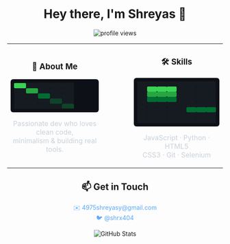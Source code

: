 <h1 align="center">Hey there, I'm Shreyas 👋</h1>
<p align="center">
  <img src="https://komarev.com/ghpvc/?username=shrx404&label=Profile%20Views&color=0969da&style=flat" alt="profile views"/>
</p>

<table align="center" cellspacing="0" cellpadding="0">
  <tr>
    <td align="center">
      <h3>👤 About Me</h3>      <table cellspacing="2" cellpadding="0" style="background:#0d1117; border-radius:6px; padding:8px;">
        <tr>
          <td style="width:12px;height:12px;background:#39d353;border-radius:2px;"></td>
          <td style="width:12px;height:12px;background:#161b22;border-radius:2px;"></td>
          <td style="width:12px;height:12px;background:#161b22;border-radius:2px;"></td>
          <td style="width:12px;height:12px;background:#161b22;border-radius:2px;"></td>
          <td style="width:12px;height:12px;background:#161b22;border-radius:2px;"></td>
        </tr>
        <tr>
          <td style="width:12px;height:12px;background:#161b22;border-radius:2px;"></td>
          <td style="width:12px;height:12px;background:#26a641;border-radius:2px;"></td>
          <td style="width:12px;height:12px;background:#161b22;border-radius:2px;"></td>
          <td style="width:12px;height:12px;background:#161b22;border-radius:2px;"></td>
          <td style="width:12px;height:12px;background:#161b22;border-radius:2px;"></td>
        </tr>
        <tr>
          <td style="width:12px;height:12px;background:#161b22;border-radius:2px;"></td>
          <td style="width:12px;height:12px;background:#161b22;border-radius:2px;"></td>
          <td style="width:12px;height:12px;background:#006d32;border-radius:2px;"></td>
          <td style="width:12px;height:12px;background:#161b22;border-radius:2px;"></td>
          <td style="width:12px;height:12px;background:#161b22;border-radius:2px;"></td>
        </tr>
        <tr>
          <td style="width:12px;height:12px;background:#161b22;border-radius:2px;"></td>
          <td style="width:12px;height:12px;background:#161b22;border-radius:2px;"></td>
          <td style="width:12px;height:12px;background:#161b22;border-radius:2px;"></td>
          <td style="width:12px;height:12px;background:#0e4429;border-radius:2px;"></td>
          <td style="width:12px;height:12px;background:#161b22;border-radius:2px;"></td>
        </tr>
        <tr>
          <td style="width:12px;height:12px;background:#161b22;border-radius:2px;"></td>
          <td style="width:12px;height:12px;background:#161b22;border-radius:2px;"></td>
          <td style="width:12px;height:12px;background:#161b22;border-radius:2px;"></td>
          <td style="width:12px;height:12px;background:#161b22;border-radius:2px;"></td>
          <td style="width:12px;height:12px;background:#0e4429;border-radius:2px;"></td>
        </tr>
      </table>
      <p align="center" style="color:#c9d1d9; margin-top:8px;">
        Passionate dev who loves clean code,<br>
        minimalism & building real tools.
      </p>
    </td>
    <td width="50"></td>
    <td align="center">
      <h3>🛠 Skills</h3>      <table cellspacing="4" cellpadding="0" style="background:#0d1117; border-radius:6px; padding:8px;">
        <tr>
          <td width=12 height=20  style="width:12px;height:12px;background:#161b22;border-radius:2px;"></td>
          <td width=12 height=20  style="width:12px;height:12px;background:#161b22;border-radius:2px;"></td>
          <td width=12 height=20  style="width:12px;height:12px;background:#161b22;border-radius:2px;"></td>
          <td width=12 height=20  style="width:12px;height:12px;background:#161b22;border-radius:2px;"></td>
          <td width=12 height=20  style="width:12px;height:12px;background:#161b22;border-radius:2px;"></td>
          <td width=12 height=20  style="width:12px;height:12px;background:#161b22;border-radius:2px;"></td>
          <td width=12 height=20  style="width:12px;height:12px;background:#161b22;border-radius:2px;"></td>
          <td width=12 height=20  style="width:12px;height:12px;background:#161b22;border-radius:2px;"></td>
        </tr>
        <tr>
          <td width=12 height=20  style="width:12px;height:12px;background:#161b22;border-radius:2px;"></td>
          <td style="width:6px;height:12px;background:#39d353;border-radius:2px;"></td>
          <td style="width:6px;height:12px;background:#39d353;border-radius:2px;"></td>
          <td style="width:6px;height:12px;background:#39d353;border-radius:2px;"></td>
          <td width=12 height=20  style="width:12px;height:12px;background:#161b22;border-radius:2px;"></td>
          <td width=12 height=20  style="width:12px;height:12px;background:#161b22;border-radius:2px;"></td>
          <td width=12 height=20  style="width:12px;height:12px;background:#161b22;border-radius:2px;"></td>
          <td width=12 height=20  style="width:12px;height:12px;background:#161b22;border-radius:2px;"></td>
        </tr>
        <tr>
          <td width=12 height=20  style="width:12px;height:12px;background:#161b22;border-radius:2px;"></td>
          <td style="width:6px;height:12px;background:#26a641;border-radius:2px;"></td>
          <td style="width:6px;height:12px;background:#26a641;border-radius:2px;"></td>
          <td style="width:6px;height:12px;background:#26a641;border-radius:2px;"></td>
          <td width=12 height=20  style="width:12px;height:12px;background:#161b22;border-radius:2px;"></td>
          <td width=12 height=20  style="width:12px;height:12px;background:#161b22;border-radius:2px;"></td>
          <td width=12 height=20  style="width:12px;height:12px;background:#161b22;border-radius:2px;"></td>
          <td width=12 height=20  style="width:12px;height:12px;background:#161b22;border-radius:2px;"></td>
        </tr>
        <tr>
          <td width=12 height=20  style="width:12px;height:12px;background:#161b22;border-radius:2px;"></td>
          <td width=12 height=20  style="width:12px;height:12px;background:#006d32;border-radius:2px;"></td>
          <td width=12 height=20  style="width:12px;height:12px;background:#006d32;border-radius:2px;"></td>
          <td width=12 height=20  style="width:12px;height:12px;background:#006d32;border-radius:2px;"></td>
          <td width=12 height=20  style="width:12px;height:12px;background:#161b22;border-radius:2px;"></td>
          <td width=12 height=20  style="width:12px;height:12px;background:#161b22;border-radius:2px;"></td>
          <td width=12 height=20  style="width:12px;height:12px;background:#161b22;border-radius:2px;"></td>
          <td width=12 height=20  style="width:12px;height:12px;background:#161b22;border-radius:2px;"></td>
        </tr>
        <tr>
          <td style="width:12px;height:12px;background:#161b22;border-radius:2px;"></td>
          <td style="width:12px;height:12px;background:#161b22;border-radius:2px;"></td>
          <td style="width:12px;height:12px;background:#161b22;border-radius:2px;"></td>
          <td style="width:12px;height:12px;background:#161b22;border-radius:2px;"></td>
          <td style="width:12px;height:12px;background:#161b22;border-radius:2px;"></td>
          <td style="width:12px;height:12px;background:#161b22;border-radius:2px;"></td>
          <td style="width:12px;height:12px;background:#161b22;border-radius:2px;"></td>
          <td style="width:12px;height:12px;background:#161b22;border-radius:2px;"></td>
        </tr>
        <tr>
          <td style="width:12px;height:12px;background:#161b22;border-radius:2px;"></td>
          <td style="width:12px;height:12px;background:#161b22;border-radius:2px;"></td>
          <td style="width:12px;height:12px;background:#161b22;border-radius:2px;"></td>
          <td style="width:12px;height:12px;background:#161b22;border-radius:2px;"></td>
          <td style="width:12px;height:12px;background:#161b22;border-radius:2px;"></td>
          <td style="width:12px;height:12px;background:#006d32;border-radius:2px;"></td>
          <td style="width:12px;height:12px;background:#006d32;border-radius:2px;"></td>
          <td style="width:12px;height:12px;background:#006d32;border-radius:2px;"></td>
        </tr>
        <tr>
          <td style="width:12px;height:12px;background:#161b22;border-radius:2px;"></td>
          <td style="width:12px;height:12px;background:#161b22;border-radius:2px;"></td>
          <td style="width:12px;height:12px;background:#161b22;border-radius:2px;"></td>
          <td style="width:12px;height:12px;background:#161b22;border-radius:2px;"></td>
          <td style="width:12px;height:12px;background:#161b22;border-radius:2px;"></td>
          <td style="width:12px;height:12px;background:#161b22;border-radius:2px;"></td>
          <td style="width:12px;height:12px;background:#161b22;border-radius:2px;"></td>
          <td style="width:12px;height:12px;background:#161b22;border-radius:2px;"></td>
        </tr>
        <tr>
          <td style="width:12px;height:12px;background:#161b22;border-radius:2px;"></td>
          <td style="width:12px;height:12px;background:#161b22;border-radius:2px;"></td>
          <td style="width:12px;height:12px;background:#161b22;border-radius:2px;"></td>
          <td style="width:12px;height:12px;background:#161b22;border-radius:2px;"></td>
          <td style="width:12px;height:12px;background:#161b22;border-radius:2px;"></td>
          <td style="width:12px;height:12px;background:#161b22;border-radius:2px;"></td>
          <td style="width:12px;height:12px;background:#161b22;border-radius:2px;"></td>
          <td style="width:12px;height:12px;background:#161b22;border-radius:2px;"></td>
        </tr>
      </table>
      <p align="center" style="color:#c9d1d9; margin-top:8px;">
        JavaScript · Python · HTML5<br>
        CSS3 · Git · Selenium
      </p>
    </td>
  </tr>
</table>

<h2 align="center">📫 Get in Touch</h2>

<p align="center">
  <a href="mailto:4975shreyasy@gmail.com" style="color:#58a6ff; text-decoration:none;">
    ✉️ 4975shreyasy@gmail.com
  </a>
  <br>
  <a href="https://twitter.com/shrx404" style="color:#58a6ff; text-decoration:none;">
    🐦 @shrx404
  </a>
</p>

<!-- GitHub Stats -->
<p align="center">
  <img src="https://github-readme-stats.vercel.app/api?username=shrx404&show_icons=true&theme=github_dark" alt="GitHub Stats"/>
</p>
